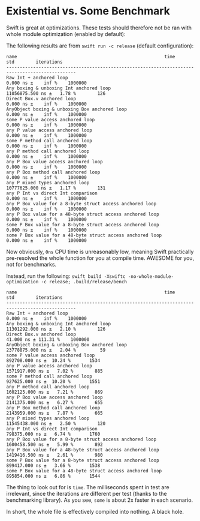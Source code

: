 # Existential vs. Some Benchmark

Swift is great at optimizations. These tests should therefore not be ran with whole module optimization (enabled by default):

The following results are from `swift run -c release` (default configuration):

```
name                                                       time            std        iterations
------------------------------------------------------------------------------------------------
Raw Int + anchored loop                                           0.000 ns ±    inf %    1000000
Any boxing & unboxing Int anchored loop                    11056875.500 ns ±   1.78 %        126
Direct Box.v anchored loop                                        0.000 ns ±    inf %    1000000
AnyObject boxing & unboxing Box anchored loop                     0.000 ns ±    inf %    1000000
some P value access anchored loop                                 0.000 ns ±    inf %    1000000
any P value access anchored loop                                  0.000 ns ±    inf %    1000000
some P method call anchored loop                                  0.000 ns ±    inf %    1000000
any P method call anchored loop                                   0.000 ns ±    inf %    1000000
any P Box value access anchored loop                              0.000 ns ±    inf %    1000000
any P Box method call anchored loop                               0.000 ns ±    inf %    1000000
any P mixed types anchored loop                            10777625.000 ns ±   1.17 %        131
any P Int vs direct Int comparison                                0.000 ns ±    inf %    1000000
any P Box value for a 8-byte struct access anchored loop          0.000 ns ±    inf %    1000000
any P Box value for a 48-byte struct access anchored loop         0.000 ns ±    inf %    1000000
some P Box value for a 8-byte struct access anchored loop         0.000 ns ±    inf %    1000000
some P Box value for a 48-byte struct access anchored loop        0.000 ns ±    inf %    1000000
```

Now obviously, `0ns` CPU time is unreasonably low, meaning Swift practically pre-resolved the whole function for you at compile time. AWESOME for you, not for benchmarks.

Instead, run the following: `swift build -Xswiftc -no-whole-module-optimization -c release; .build/release/bench`

```
name                                                       time            std        iterations
------------------------------------------------------------------------------------------------
Raw Int + anchored loop                                           0.000 ns ±    inf %    1000000
Any boxing & unboxing Int anchored loop                    11301292.000 ns ±   2.10 %        126
Direct Box.v anchored loop                                       41.000 ns ± 111.31 %    1000000
AnyObject boxing & unboxing Box anchored loop              23778875.000 ns ±   2.04 %         59
some P value access anchored loop                            892708.000 ns ±  10.24 %       1534
any P value access anchored loop                            1571917.000 ns ±   7.02 %        885
some P method call anchored loop                             927625.000 ns ±  10.20 %       1551
any P method call anchored loop                             1602125.000 ns ±   7.21 %        869
any P Box value access anchored loop                        2141375.000 ns ±   6.27 %        655
any P Box method call anchored loop                         2143959.000 ns ±   7.87 %        665
any P mixed types anchored loop                            11545438.000 ns ±   2.50 %        120
any P Int vs direct Int comparison                           798375.000 ns ±   6.74 %       1760
any P Box value for a 8-byte struct access anchored loop    1600458.500 ns ±   5.99 %        892
any P Box value for a 48-byte struct access anchored loop   1419416.500 ns ±   2.61 %        980
some P Box value for a 8-byte struct access anchored loop    899417.000 ns ±   3.66 %       1538
some P Box value for a 48-byte struct access anchored loop   895854.000 ns ±   6.86 %       1544
```

The thing to look out for is `time`. The milliseconds spent in test are irrelevant, since the iterations are different per test (thanks to the benchmarking library). As you see, `some` is about 2x faster in each scenario.

In short, the whole file is effectively compiled into nothing. A black hole.
